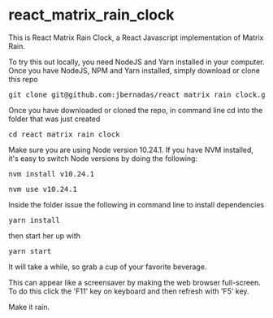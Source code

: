 # react_matrix_rain_clock

This is React Matrix Rain Clock, a React Javascript implementation of Matrix Rain.

To try this out locally, you need NodeJS and Yarn installed in your computer. Once you have NodeJS, NPM and Yarn installed, simply download or clone this repo

<pre>git clone git@github.com:jbernadas/react_matrix_rain_clock.git</pre>

Once you have downloaded or cloned the repo, in command line cd into the folder that was just created

<pre>cd react_matrix_rain_clock</pre> 

Make sure you are using Node version 10.24.1. If you have NVM installed, it's easy to switch Node versions by doing the following:

<pre>nvm install v10.24.1</pre>
<pre>nvm use v10.24.1</pre>

Inside the folder issue the following in command line to install dependencies

<pre>yarn install</pre>

then start her up with 

<pre>yarn start</pre> 

It will take a while, so grab a cup of your favorite beverage.

This can appear like a screensaver by making the web browser full-screen. To do this click the 'F11' key on keyboard and then refresh with 'F5' key. 

Make it rain.
